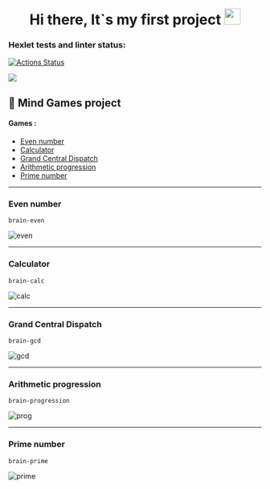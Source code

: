 <h1 align="center">Hi there,  It`s my first project</a>
<img src="https://github.com/blackcater/blackcater/raw/main/images/Hi.gif" height="32"/></h1>


### Hexlet tests and linter status:
[![Actions Status](https://github.com/Parker-idc/python-project-49/workflows/hexlet-check/badge.svg)](https://github.com/Parker-idc/python-project-49/actions)


<a href="https://codeclimate.com/github/Parker-idc/python-project-49/maintainability"><img src="https://api.codeclimate.com/v1/badges/22511f05ab462e53be80/maintainability" /></a>

## :pushpin: Mind Games project

#### Games :
+ [Even number](https://github.com/Parker-idc/python-project-49/blob/main/brain_game/games/even.py)
+ [Calculator](https://github.com/Parker-idc/python-project-49/blob/main/brain_game/games/calc.py)
+ [Grand Central Dispatch](https://github.com/Parker-idc/python-project-49/blob/main/brain_game/games/gcd.py)
+ [Arithmetic progression](https://github.com/Parker-idc/python-project-49/blob/main/brain_game/games/progression.py)
+ [Prime number](https://github.com/Parker-idc/python-project-49/blob/main/brain_game/games/prime.py)
___
### Even number
```
brain-even
```
![even](https://user-images.githubusercontent.com/116105601/200516950-94cc9703-ec6a-40c7-9944-0d70484fd41a.gif)
___
### Calculator
```
brain-calc
```
![calc](https://user-images.githubusercontent.com/116105601/200517038-9f9aee6a-4e5f-462a-98a2-2f43236e7997.gif)
___
### Grand Central Dispatch
```
brain-gcd
```
![gcd](https://user-images.githubusercontent.com/116105601/200517129-ee4965cd-ed6e-4416-9875-7acdc21315e8.gif)
___
### Arithmetic progression
```
brain-progression
```
![prog](https://user-images.githubusercontent.com/116105601/200517176-6409c81c-7f39-41a9-ae8a-d489822e4e78.gif)
___
### Prime number
```
brain-prime
```
![prime](https://user-images.githubusercontent.com/116105601/200517233-ae939419-43ce-439b-9c7b-72a1df81caaf.gif)
